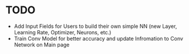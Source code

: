 # TODO
- Add Input Fields for Users to build their own simple NN (new Layer, Learning Rate, Optimizer, Neurons, etc.)
- Train Conv Model for better accuracy and update Infromation to Conv Network on Main page
